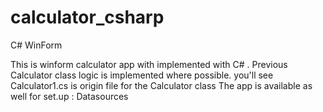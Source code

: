 # calculator_csharp
C# WinForm 

This is winform calculator app with implemented with C# . Previous Calculator class logic is implemented where possible. you'll see 
Calculator1.cs is origin file for the Calculator class
The app is available as well for set.up : Datasources

